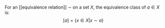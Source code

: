 For an [[equivalence relation]] $\sim$ on a set $X$, the equivalence class of $a\in X$ is:
$$
[a]=\{x\in X|x\sim a\}
$$